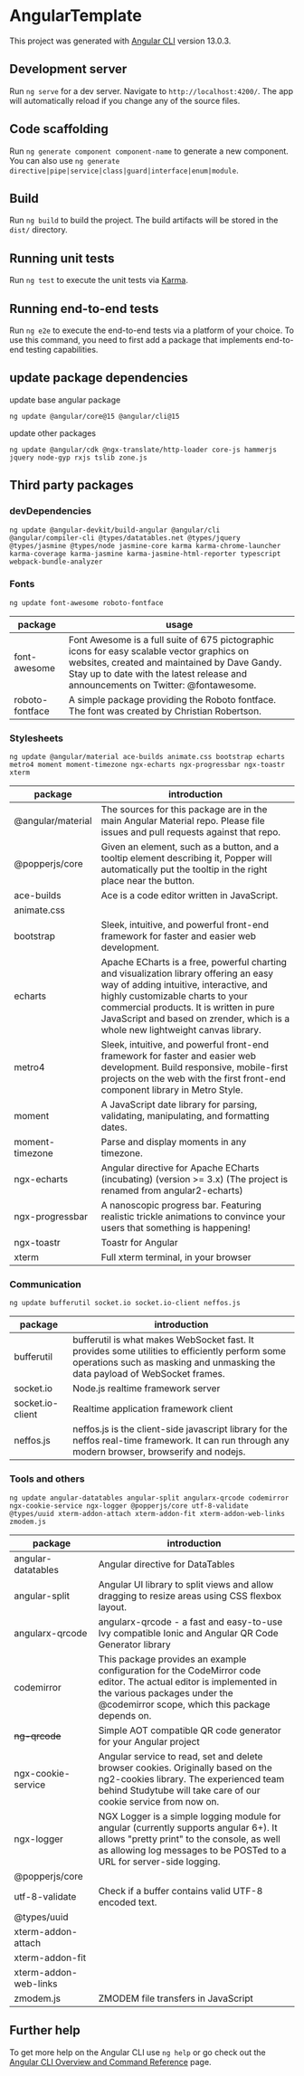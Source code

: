 # AngularTemplate

This project was generated with [Angular CLI](https://github.com/angular/angular-cli) version 13.0.3.

## Development server

Run `ng serve` for a dev server. Navigate to `http://localhost:4200/`. The app will automatically reload if you change any of the source files.

## Code scaffolding

Run `ng generate component component-name` to generate a new component. You can also use `ng generate directive|pipe|service|class|guard|interface|enum|module`.

## Build

Run `ng build` to build the project. The build artifacts will be stored in the `dist/` directory.

## Running unit tests

Run `ng test` to execute the unit tests via [Karma](https://karma-runner.github.io).

## Running end-to-end tests

Run `ng e2e` to execute the end-to-end tests via a platform of your choice. To use this command, you need to first add a package that implements end-to-end testing capabilities.

## update package dependencies
update base angular package
```
ng update @angular/core@15 @angular/cli@15
```
update other packages
```
ng update @angular/cdk @ngx-translate/http-loader core-js hammerjs jquery node-gyp rxjs tslib zone.js
```

## Third party packages
### devDependencies
```
ng update @angular-devkit/build-angular @angular/cli @angular/compiler-cli @types/datatables.net @types/jquery @types/jasmine @types/node jasmine-core karma karma-chrome-launcher karma-coverage karma-jasmine karma-jasmine-html-reporter typescript webpack-bundle-analyzer
```

### Fonts
```
ng update font-awesome roboto-fontface
```
| package | usage |
| --- | --- |
| font-awesome | Font Awesome is a full suite of 675 pictographic icons for easy scalable vector graphics on websites, created and maintained by Dave Gandy. Stay up to date with the latest release and announcements on Twitter: @fontawesome. |
| roboto-fontface | A simple package providing the Roboto fontface. The font was created by Christian Robertson. |

### Stylesheets
```
ng update @angular/material ace-builds animate.css bootstrap echarts metro4 moment moment-timezone ngx-echarts ngx-progressbar ngx-toastr xterm
```
| package | introduction |
| --- | --- |
| @angular/material | The sources for this package are in the main Angular Material repo. Please file issues and pull requests against that repo. |
| @popperjs/core | Given an element, such as a button, and a tooltip element describing it, Popper will automatically put the tooltip in the right place near the button. |
| ace-builds | Ace is a code editor written in JavaScript. |
| animate.css | |
| bootstrap | Sleek, intuitive, and powerful front-end framework for faster and easier web development. |
| echarts | Apache ECharts is a free, powerful charting and visualization library offering an easy way of adding intuitive, interactive, and highly customizable charts to your commercial products. It is written in pure JavaScript and based on zrender, which is a whole new lightweight canvas library. |
| metro4 | Sleek, intuitive, and powerful front-end framework for faster and easier web development. Build responsive, mobile-first projects on the web with the first front-end component library in Metro Style. |
| moment | A JavaScript date library for parsing, validating, manipulating, and formatting dates. |
| moment-timezone | Parse and display moments in any timezone. |
| ngx-echarts | Angular directive for Apache ECharts (incubating) (version >= 3.x) (The project is renamed from angular2-echarts) |
| ngx-progressbar | A nanoscopic progress bar. Featuring realistic trickle animations to convince your users that something is happening! |
| ngx-toastr | Toastr for Angular |
| xterm | Full xterm terminal, in your browser |
### Communication
```
ng update bufferutil socket.io socket.io-client neffos.js
``` 
| package | introduction |
| --- | --- |
| bufferutil | bufferutil is what makes WebSocket fast. It provides some utilities to efficiently perform some operations such as masking and unmasking the data payload of WebSocket frames. | 
| socket.io | Node.js realtime framework server |
| socket.io-client | Realtime application framework client |
| neffos.js |neffos.js is the client-side javascript library for the neffos real-time framework. It can run through any modern browser, browserify and nodejs. |

### Tools and others
```
ng update angular-datatables angular-split angularx-qrcode codemirror ngx-cookie-service ngx-logger @popperjs/core utf-8-validate @types/uuid xterm-addon-attach xterm-addon-fit xterm-addon-web-links zmodem.js
```
| package | introduction |
| --- | --- |
| angular-datatables | Angular directive for DataTables |
| angular-split | Angular UI library to split views and allow dragging to resize areas using CSS flexbox layout. |
| angularx-qrcode | angularx-qrcode - a fast and easy-to-use Ivy compatible Ionic and Angular QR Code Generator library |
| codemirror | This package provides an example configuration for the CodeMirror code editor. The actual editor is implemented in the various packages under the @codemirror scope, which this package depends on. |
| ~~ng-qrcode~~ | Simple AOT compatible QR code generator for your Angular project |
| ngx-cookie-service | Angular service to read, set and delete browser cookies. Originally based on the ng2-cookies library. The experienced team behind Studytube will take care of our cookie service from now on. |
| ngx-logger | NGX Logger is a simple logging module for angular (currently supports angular 6+). It allows "pretty print" to the console, as well as allowing log messages to be POSTed to a URL for server-side logging. |
| @popperjs/core | |
| utf-8-validate | Check if a buffer contains valid UTF-8 encoded text. |
| @types/uuid | |
| xterm-addon-attach | |
| xterm-addon-fit | |
| xterm-addon-web-links | |
| zmodem.js | ZMODEM file transfers in JavaScript |

## Further help

To get more help on the Angular CLI use `ng help` or go check out the [Angular CLI Overview and Command Reference](https://angular.io/cli) page.
